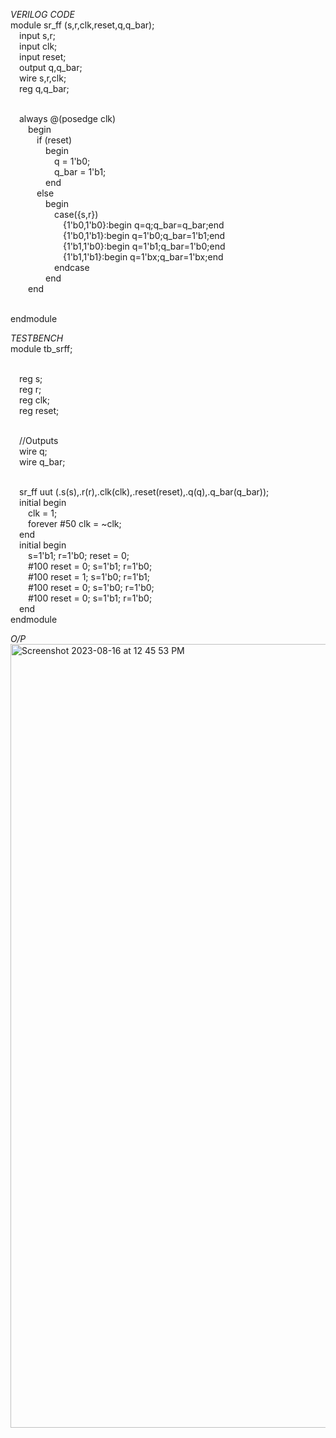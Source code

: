 *VERILOG CODE*
<br>module sr_ff (s,r,clk,reset,q,q_bar);
<br>&emsp;input s,r;
<br>&emsp;input clk;
<br>&emsp;input reset;
<br>&emsp;output q,q_bar;
<br>&emsp;wire s,r,clk;
<br>&emsp;reg q,q_bar;

<br>&emsp;always @(posedge clk) 
<br>&emsp;&emsp;begin
<br>&emsp;&emsp;&emsp;if (reset) 
<br>&emsp;&emsp;&emsp;&emsp;begin
<br>&emsp;&emsp;&emsp;&emsp;&emsp;q = 1'b0;
<br>&emsp;&emsp;&emsp;&emsp;&emsp;q_bar = 1'b1;
<br>&emsp;&emsp;&emsp;&emsp;end 
<br> &emsp;&emsp;&emsp;else
<br>&emsp;&emsp;&emsp;&emsp;begin
<br>&emsp;&emsp;&emsp;&emsp;&emsp;case({s,r})
<br>&emsp;&emsp;&emsp;&emsp;&emsp;&emsp;{1'b0,1'b0}:begin q=q;q_bar=q_bar;end
<br>&emsp;&emsp;&emsp;&emsp;&emsp;&emsp;{1'b0,1'b1}:begin q=1'b0;q_bar=1'b1;end
<br>&emsp;&emsp;&emsp;&emsp;&emsp;&emsp;{1'b1,1'b0}:begin q=1'b1;q_bar=1'b0;end
<br>&emsp;&emsp;&emsp;&emsp;&emsp;&emsp;{1'b1,1'b1}:begin q=1'bx;q_bar=1'bx;end
<br>&emsp;&emsp;&emsp;&emsp;&emsp;endcase
<br>&emsp;&emsp;&emsp;&emsp;end
<br>&emsp;&emsp;end
  
<br>endmodule

*TESTBENCH*
<br>module tb_srff;

<br>&emsp;reg s;
<br>&emsp;reg r;
<br>&emsp;reg clk;
<br>&emsp;reg reset;
  
<br>&emsp;//Outputs
<br>&emsp;wire q;
<br>&emsp;wire q_bar;
  
<br>&emsp;sr_ff uut (.s(s),.r(r),.clk(clk),.reset(reset),.q(q),.q_bar(q_bar));
<br>&emsp;initial begin
<br>&emsp;&emsp;clk = 1;
<br>&emsp;&emsp;forever #50 clk = ~clk;
<br>&emsp;end
<br>&emsp;initial begin
<br>&emsp;&emsp;s=1'b1; r=1'b0; reset = 0;
<br>&emsp;&emsp;#100 reset = 0; s=1'b1; r=1'b0;
<br>&emsp;&emsp;#100 reset = 1; s=1'b0; r=1'b1;
<br>&emsp;&emsp;#100 reset = 0; s=1'b0; r=1'b0;
<br>&emsp;&emsp;#100 reset = 0; s=1'b1; r=1'b0;
<br>&emsp;end
<br>endmodule

*O/P*
<img width="1254" alt="Screenshot 2023-08-16 at 12 45 53 PM" src="https://github.com/AnnaTheSloth284/S4_KTU_Digital_Lab/assets/112563080/10746951-c4a9-4d6b-b087-d9034cecfc4f">

